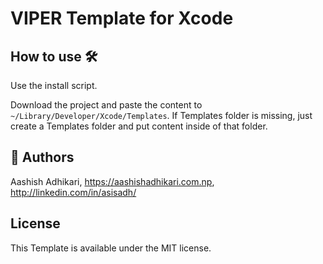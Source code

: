 # VIPER Template for Xcode

## How to use 🛠

Use the install script.

Download the project and paste the content to `~/Library/Developer/Xcode/Templates`. If Templates folder is missing, just create a Templates folder and put content inside of that folder.

## 🤖 Authors

Aashish Adhikari, https://aashishadhikari.com.np, http://linkedin.com/in/asisadh/

## License

This Template is available under the MIT license.

